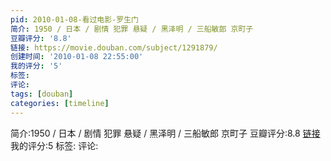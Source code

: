 ```yaml
---
pid: 2010-01-08-看过电影-罗生门
简介: 1950 / 日本 / 剧情 犯罪 悬疑 / 黑泽明 / 三船敏郎 京町子
豆瓣评分: '8.8'
链接: https://movie.douban.com/subject/1291879/
创建时间: '2010-01-08 22:55:00'
我的评分: '5'
标签:
评论:
tags: [douban]
categories: [timeline]
---
```

简介:1950 / 日本 / 剧情 犯罪 悬疑 / 黑泽明 / 三船敏郎 京町子
豆瓣评分:8.8
[链接](https://movie.douban.com/subject/1291879/)
我的评分:5
标签:
评论:
